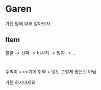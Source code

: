 # Garen
가렌 탑에 대해 알아보자

## Item
블클 -> 선파 -> 비사지 -> 망자 -> ...

#
뚜벅이 + cc기에 취약 + 탱도 그렇게 좋은건 아님
 
가렌 하지마세요
